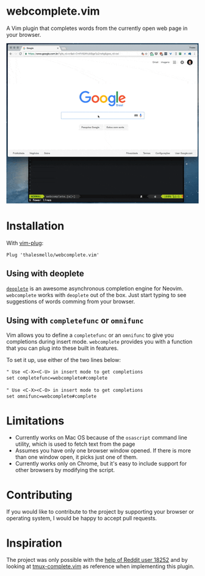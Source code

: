 # webcomplete.vim

A Vim plugin that completes words from the currently open web page in your
browser.

![demo](./demo.gif)

# Installation

With [vim-plug](https://github.com/junegunn/vim-plug):

```
Plug 'thalesmello/webcomplete.vim'
```

## Using with deoplete

[`deoplete`](https://github.com/Shougo/deoplete.nvim/) is an awesome asynchronous
completion engine for Neovim. `webcomplete` works with `deoplete` out of the box.
Just start typing to see suggestions of words comming from your browser.

## Using with `completefunc` or `omnifunc`

Vim allows you to define a `completefunc` or an `omnifunc` to give you
completions during insert mode. `webcomplete` provides you with a function that
you can plug into these built in features.

To set it up, use either of the two lines below:
```
" Use <C-X><C-U> in insert mode to get completions
set completefunc=webcomplete#complete

" Use <C-X><C-O> in insert mode to get completions
set omnifunc=webcomplete#complete
```

# Limitations

* Currently works on Mac OS because of the `osascript` command line utility,
  which is used to fetch text from the page
* Assumes you have only one browser window opened. If there is more than one
  window open, it picks just one of them.
* Currently works only on Chrome, but it's easy to include support for other
  browsers by modifying the script.

# Contributing

If you would like to contribute to the project by supporting your browser or
operating system, I would be happy to accept pull requests.

# Inspiration

The project was only possible with the [help of Reddit user 18252](https://www.reddit.com/r/commandline/comments/4j73um/any_way_of_getting_the_text_of_open_chrome_pages/d34ftzx)
and by looking at [tmux-complete.vim](https://github.com/wellle/tmux-complete.vim) as reference when implementing this plugin.

